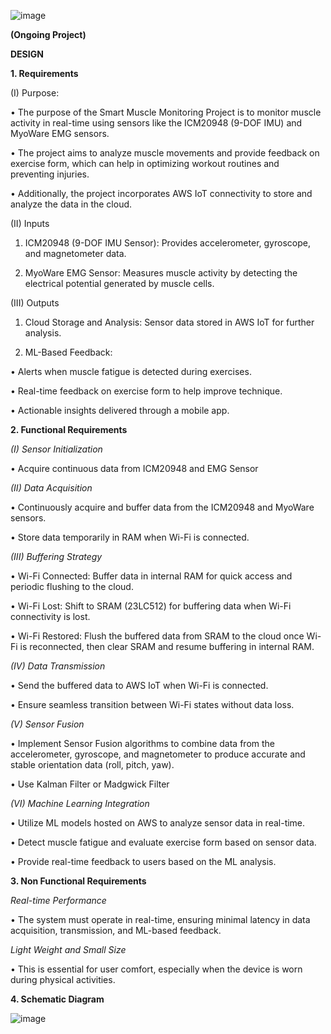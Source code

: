 ![image](https://github.com/user-attachments/assets/c9f50694-41e5-4b65-bc89-ea9a9235157b)


**(Ongoing Project)**


**DESIGN**

**1. Requirements**

(I) Purpose:

• The purpose of the Smart Muscle Monitoring Project is to monitor muscle activity in real-time using sensors like the ICM20948 (9-DOF IMU) and MyoWare EMG sensors.

• The project aims to analyze muscle movements and provide feedback on exercise form, which can help in optimizing workout routines and preventing injuries.

• Additionally, the project incorporates AWS IoT connectivity to store and analyze the data in the cloud.


(II) Inputs

1. ICM20948 (9-DOF IMU Sensor): Provides accelerometer, gyroscope, and magnetometer data.
  
2. MyoWare EMG Sensor: Measures muscle activity by detecting the electrical potential generated by muscle cells.


(III) Outputs

1. Cloud Storage and Analysis: Sensor data stored in AWS IoT for further analysis.
  
2. ML-Based Feedback:
   
  • Alerts when muscle fatigue is detected during exercises.

  • Real-time feedback on exercise form to help improve technique.
  
  • Actionable insights delivered through a mobile app.


**2. Functional Requirements**

_(I) Sensor Initialization_

• Acquire continuous data from ICM20948 and EMG Sensor


_(II) Data Acquisition_

• Continuously acquire and buffer data from the ICM20948 and MyoWare sensors.

• Store data temporarily in RAM when Wi-Fi is connected.


_(III) Buffering Strategy_

• Wi-Fi Connected: Buffer data in internal RAM for quick access and periodic flushing to the cloud.

• Wi-Fi Lost: Shift to SRAM (23LC512) for buffering data when Wi-Fi connectivity is lost.

• Wi-Fi Restored: Flush the buffered data from SRAM to the cloud once Wi-Fi is reconnected, then clear SRAM and resume buffering in internal RAM.


_(IV) Data Transmission_

• Send the buffered data to AWS IoT when Wi-Fi is connected.

• Ensure seamless transition between Wi-Fi states without data loss.


_(V) Sensor Fusion_

• Implement Sensor Fusion algorithms to combine data from the accelerometer, gyroscope, and magnetometer to produce accurate and stable orientation data (roll, pitch, yaw).

• Use Kalman Filter or Madgwick Filter 


_(VI) Machine Learning Integration_

• Utilize ML models hosted on AWS to analyze sensor data in real-time.

• Detect muscle fatigue and evaluate exercise form based on sensor data.

• Provide real-time feedback to users based on the ML analysis.


**3. Non Functional Requirements**


_Real-time Performance_

• The system must operate in real-time, ensuring minimal latency in data acquisition, transmission, and ML-based feedback.


_Light Weight and Small Size_

• This is essential for user comfort, especially when the device is worn during physical activities.


**4. Schematic Diagram**

![image](https://github.com/user-attachments/assets/b129d03f-13da-4436-a5fd-f8e6e673fc4c)

